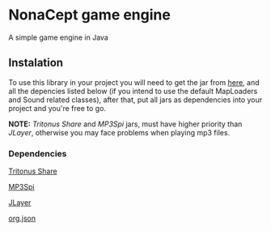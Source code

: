 # NonaCept game engine

A simple game engine in Java

## Instalation
To use this library in your project you will need to get the jar from [here](https://github.com/doug-rocha/ncept-game-engine/releases), and all the depencies listed below (if you intend to use the default MapLoaders and Sound related classes), after that, put all jars as dependencies into your project and you're free to go.

**NOTE:** _Tritonus Share_ and _MP3Spi_ jars, must have higher priority than _JLayer_, otherwise you may face problems when playing mp3 files.


### Dependencies

[Tritonus Share](https://github.com/umjammer/tritonus/)

[MP3Spi](https://github.com/umjammer/mp3spi/releases/tag/1.9.5)

[JLayer](https://github.com/umjammer/jlayer/releases/tag/1.0.1)

[org.json](https://github.com/stleary/JSON-java)